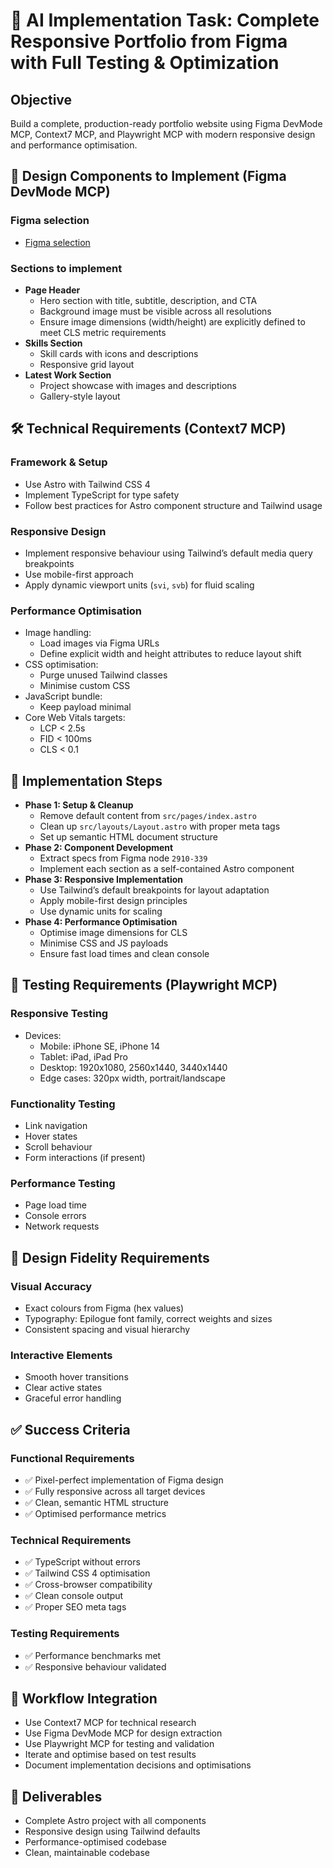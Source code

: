 # 🚀 AI Implementation Task: Complete Responsive Portfolio from Figma with Full Testing & Optimization

## Objective

Build a complete, production-ready portfolio website using Figma DevMode MCP, Context7 MCP, and Playwright MCP with modern responsive design and performance optimisation.

## 🎯 Design Components to Implement (Figma DevMode MCP)

### Figma selection

- [Figma selection](https://www.figma.com/design/GCgi0YtIWzj12XzFVSswRj/Portfolio-template---Edit-this-portfolio-and-export-it-as-HTML---Get-your-portfolio-live-in-no-time--Community-?node-id=2910-339&m=dev)

### Sections to implement

- **Page Header**
  - Hero section with title, subtitle, description, and CTA
  - Background image must be visible across all resolutions
  - Ensure image dimensions (width/height) are explicitly defined to meet CLS metric requirements
- **Skills Section**
  - Skill cards with icons and descriptions
  - Responsive grid layout
- **Latest Work Section**
  - Project showcase with images and descriptions
  - Gallery-style layout

## 🛠️ Technical Requirements (Context7 MCP)

### Framework & Setup

- Use Astro with Tailwind CSS 4
- Implement TypeScript for type safety
- Follow best practices for Astro component structure and Tailwind usage

### Responsive Design

- Implement responsive behaviour using Tailwind’s default media query breakpoints
- Use mobile-first approach
- Apply dynamic viewport units (`svi`, `svb`) for fluid scaling

### Performance Optimisation

- Image handling:
  - Load images via Figma URLs
  - Define explicit width and height attributes to reduce layout shift
- CSS optimisation:
  - Purge unused Tailwind classes
  - Minimise custom CSS
- JavaScript bundle:
  - Keep payload minimal
- Core Web Vitals targets:
  - LCP < 2.5s
  - FID < 100ms
  - CLS < 0.1

## 🔧 Implementation Steps

- **Phase 1: Setup & Cleanup**
  - Remove default content from `src/pages/index.astro`
  - Clean up `src/layouts/Layout.astro` with proper meta tags
  - Set up semantic HTML document structure
- **Phase 2: Component Development**
  - Extract specs from Figma node `2910-339`
  - Implement each section as a self-contained Astro component
- **Phase 3: Responsive Implementation**
  - Use Tailwind’s default breakpoints for layout adaptation
  - Apply mobile-first design principles
  - Use dynamic units for scaling
- **Phase 4: Performance Optimisation**
  - Optimise image dimensions for CLS
  - Minimise CSS and JS payloads
  - Ensure fast load times and clean console

## 🧪 Testing Requirements (Playwright MCP)

### Responsive Testing

- Devices:
  - Mobile: iPhone SE, iPhone 14
  - Tablet: iPad, iPad Pro
  - Desktop: 1920x1080, 2560x1440, 3440x1440
  - Edge cases: 320px width, portrait/landscape

### Functionality Testing

- Link navigation
- Hover states
- Scroll behaviour
- Form interactions (if present)

### Performance Testing

- Page load time
- Console errors
- Network requests

## 🎨 Design Fidelity Requirements

### Visual Accuracy

- Exact colours from Figma (hex values)
- Typography: Epilogue font family, correct weights and sizes
- Consistent spacing and visual hierarchy

### Interactive Elements

- Smooth hover transitions
- Clear active states
- Graceful error handling

## ✅ Success Criteria

### Functional Requirements

- ✅ Pixel-perfect implementation of Figma design
- ✅ Fully responsive across all target devices
- ✅ Clean, semantic HTML structure
- ✅ Optimised performance metrics

### Technical Requirements

- ✅ TypeScript without errors
- ✅ Tailwind CSS 4 optimisation
- ✅ Cross-browser compatibility
- ✅ Clean console output
- ✅ Proper SEO meta tags

### Testing Requirements

- ✅ Performance benchmarks met
- ✅ Responsive behaviour validated

## 🔄 Workflow Integration

- Use Context7 MCP for technical research
- Use Figma DevMode MCP for design extraction
- Use Playwright MCP for testing and validation
- Iterate and optimise based on test results
- Document implementation decisions and optimisations

## 📝 Deliverables

- Complete Astro project with all components
- Responsive design using Tailwind defaults
- Performance-optimised codebase
- Clean, maintainable codebase
